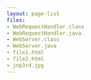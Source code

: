 ```yaml
---
layout: page-list
files:
- WebRequestHandler.class
- WebRequestHandler.java
- WebServer.class
- WebServer.java
- file1.html
- file2.html
- jnp3rd.jpg
---
```


